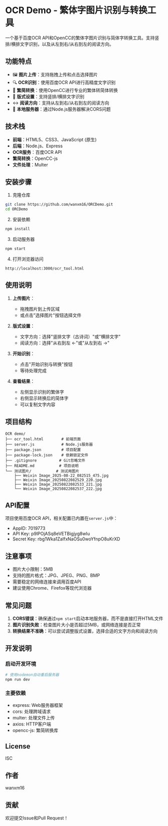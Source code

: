 # OCR Demo - 繁体字图片识别与转换工具

一个基于百度OCR API和OpenCC的繁体字图片识别与简体字转换工具。支持竖排/横排文字识别，以及从左到右/从右到左的阅读方向。

## 功能特点

- 🖼️ **图片上传**：支持拖拽上传和点击选择图片
- 🔍 **OCR识别**：使用百度OCR API进行高精度文字识别
- 🔄 **繁简转换**：使用OpenCC进行专业的繁体转简体转换
- 📐 **版式设置**：支持竖排/横排文字识别
- ↔️ **阅读方向**：支持从左到右/从右到左的阅读方向
- 🚀 **本地服务器**：通过Node.js服务器解决CORS问题

## 技术栈

- **前端**：HTML5、CSS3、JavaScript (原生)
- **后端**：Node.js、Express
- **OCR服务**：百度OCR API
- **繁简转换**：OpenCC-js
- **文件处理**：Multer

## 安装步骤

1. 克隆仓库
```bash
git clone https://github.com/wanxm16/ORCDemo.git
cd ORCDemo
```

2. 安装依赖
```bash
npm install
```

3. 启动服务器
```bash
npm start
```

4. 打开浏览器访问
```
http://localhost:3000/ocr_tool.html
```

## 使用说明

1. **上传图片**：
   - 拖拽图片到上传区域
   - 或点击"选择图片"按钮选择文件

2. **版式设置**：
   - 文字方向：选择"竖排文字（古诗词）"或"横排文字"
   - 阅读方向：选择"从右到左 ←"或"从左到右 →"

3. **开始识别**：
   - 点击"开始识别与转换"按钮
   - 等待处理完成

4. **查看结果**：
   - 左侧显示识别的繁体字
   - 右侧显示转换后的简体字
   - 可以复制文字内容

## 项目结构

```
OCR demo/
├── ocr_tool.html        # 前端页面
├── server.js            # Node.js服务器
├── package.json         # 项目配置
├── package-lock.json    # 依赖锁定文件
├── .gitignore          # Git忽略文件
├── README.md           # 项目说明
└── 测试图片/           # 测试用图片
    ├── Weixin Image_2025-08-22_082515_475.jpg
    ├── Weixin Image_20250822082529_220.jpg
    ├── Weixin Image_20250822082533_221.jpg
    └── Weixin Image_20250822082537_222.jpg
```

## API配置

项目使用百度OCR API，相关配置已内置在`server.js`中：
- AppID: 7019773
- API Key: p9lPOjASq8eVETBigjyg8wIu
- Secret Key: rbg1Wka1ZaIfxNaOSu0woYfnpO8uKrXD

## 注意事项

- 图片大小限制：5MB
- 支持的图片格式：JPG、JPEG、PNG、BMP
- 需要稳定的网络连接来调用百度API
- 建议使用Chrome、Firefox等现代浏览器

## 常见问题

1. **CORS错误**：确保通过`npm start`启动本地服务器，而不是直接打开HTML文件
2. **图片识别失败**：检查图片大小是否超过5MB，或网络连接是否正常
3. **转换结果不准确**：可以尝试调整版式设置，选择合适的文字方向和阅读方向

## 开发说明

### 启动开发环境
```bash
# 使用nodemon自动重启服务器
npm run dev
```

### 主要依赖
- express: Web服务器框架
- cors: 处理跨域请求
- multer: 处理文件上传
- axios: HTTP客户端
- opencc-js: 繁简转换库

## License

ISC

## 作者

wanxm16

## 贡献

欢迎提交Issue和Pull Request！